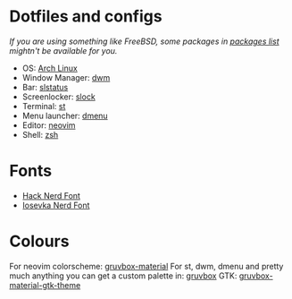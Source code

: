 # Dotfiles and configs

_If you are using something like FreeBSD, some packages in [packages list](https://github.com/prxvvy/.dotfiles/blob/master/packages) mightn't be available for you._

-  OS: [Arch Linux](https://archlinux.org/)
-  Window Manager: [dwm](https://github.com/prxvvy/.dotfiles/tree/master/dwm)
-  Bar: [slstatus](https://github.com/prxvvy/.dotfiles/tree/master/slstatus)
-  Screenlocker: [slock](https://github.com/prxvvy/.dotfiles/tree/master/slock)
-  Terminal: [st](https://github.com/prxvvy/.dotfiles/tree/master/st)
-  Menu launcher: [dmenu](https://github.com/prxvvy/.dotfiles/tree/master/dmenu)
-  Editor: [neovim](https://github.com/prxvvy/.dotfiles/tree/master/nvim)
-  Shell: [zsh](https://github.com/prxvvy/.dotfiles/tree/master/zsh)

# Fonts

-  [Hack Nerd Font](https://github.com/ryanoasis/nerd-fonts/releases/download/v2.1.0/Hack.zip)
-  [Iosevka Nerd Font](https://github.com/ryanoasis/nerd-fonts/releases/download/v2.1.0/Iosevka.zip)

# Colours

For neovim colorscheme: [gruvbox-material](https://github.com/sainnhe/gruvbox-material)
For st, dwm, dmenu and pretty much anything you can get a custom palette in: [gruvbox](https://github.com/morhetz/gruvbox)
GTK: [gruvbox-material-gtk-theme](https://aur.archlinux.org/packages/gruvbox-material-gtk-theme-git)

